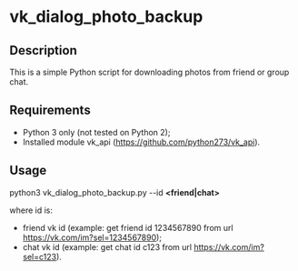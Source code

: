 # vk_dialog_photo_backup

## Description

This is a simple Python script for downloading photos from friend or group chat.

## Requirements

* Python 3 only (not tested on Python 2);
* Installed module vk_api (https://github.com/python273/vk_api).

## Usage

python3 vk_dialog_photo_backup.py --id **<friend|chat>**

where id is:
* friend vk id (example: get friend id 1234567890 from url https://vk.com/im?sel=1234567890);
* chat vk id (example: get chat id c123 from url https://vk.com/im?sel=c123).
